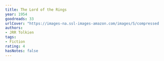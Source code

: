 ```yaml
---
title: The Lord of the Rings
year: 1954
goodreads: 33
urlCover: "https://images-na.ssl-images-amazon.com/images/S/compressed.photo.goodreads.com/books/1566425108i/33.jpg"
authors:
- JRR Tolkien
tags:
- Fiction
rating: 4
hasNotes: false
---
```

